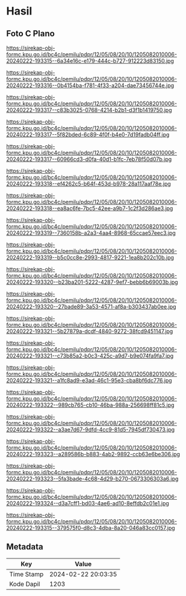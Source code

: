 # Hasil

## Foto C Plano

https://sirekap-obj-formc.kpu.go.id/bc4c/pemilu/pdpr/12/05/08/20/10/1205082010006-20240222-193315--6a34e16c-e179-444c-b727-912223d83150.jpg

https://sirekap-obj-formc.kpu.go.id/bc4c/pemilu/pdpr/12/05/08/20/10/1205082010006-20240222-193316--0b4154ba-f781-4f33-a204-dae73456744e.jpg

https://sirekap-obj-formc.kpu.go.id/bc4c/pemilu/pdpr/12/05/08/20/10/1205082010006-20240222-193317--c83b3025-0768-4214-b2b1-d3f1b1419750.jpg

https://sirekap-obj-formc.kpu.go.id/bc4c/pemilu/pdpr/12/05/08/20/10/1205082010006-20240222-193317--5f82bded-6c89-4f0f-b4e0-7d19fadb04ff.jpg

https://sirekap-obj-formc.kpu.go.id/bc4c/pemilu/pdpr/12/05/08/20/10/1205082010006-20240222-193317--60966cd3-d0fa-40d1-b1fc-7eb78f50d07b.jpg

https://sirekap-obj-formc.kpu.go.id/bc4c/pemilu/pdpr/12/05/08/20/10/1205082010006-20240222-193318--ef4262c5-b64f-453d-b978-28a117aaf78e.jpg

https://sirekap-obj-formc.kpu.go.id/bc4c/pemilu/pdpr/12/05/08/20/10/1205082010006-20240222-193318--ea8ac6fe-7bc5-42ee-a9b7-1c2f3d286ae3.jpg

https://sirekap-obj-formc.kpu.go.id/bc4c/pemilu/pdpr/12/05/08/20/10/1205082010006-20240222-193319--7360158b-a2a3-4aa4-8968-65ccae57eec3.jpg

https://sirekap-obj-formc.kpu.go.id/bc4c/pemilu/pdpr/12/05/08/20/10/1205082010006-20240222-193319--b5c0cc8e-2993-4817-9221-1ea8b202c10b.jpg

https://sirekap-obj-formc.kpu.go.id/bc4c/pemilu/pdpr/12/05/08/20/10/1205082010006-20240222-193320--b23ba201-5222-4287-9ef7-bebb6b69003b.jpg

https://sirekap-obj-formc.kpu.go.id/bc4c/pemilu/pdpr/12/05/08/20/10/1205082010006-20240222-193320--27bade89-3a53-4571-af8a-b303437ab0ee.jpg

https://sirekap-obj-formc.kpu.go.id/bc4c/pemilu/pdpr/12/05/08/20/10/1205082010006-20240222-193321--5b27879a-dcdf-4840-9272-38fcd9451147.jpg

https://sirekap-obj-formc.kpu.go.id/bc4c/pemilu/pdpr/12/05/08/20/10/1205082010006-20240222-193321--c73b85a2-b0c3-425c-a9d7-b9e074fa9fa7.jpg

https://sirekap-obj-formc.kpu.go.id/bc4c/pemilu/pdpr/12/05/08/20/10/1205082010006-20240222-193321--a1fc8ad9-e3ad-46c1-95e3-cba8bf6dc776.jpg

https://sirekap-obj-formc.kpu.go.id/bc4c/pemilu/pdpr/12/05/08/20/10/1205082010006-20240222-193322--989cb765-cb10-46ba-988a-256698ff81c5.jpg

https://sirekap-obj-formc.kpu.go.id/bc4c/pemilu/pdpr/12/05/08/20/10/1205082010006-20240222-193322--a3ae7d67-9dfd-4cc9-81d5-7945df730473.jpg

https://sirekap-obj-formc.kpu.go.id/bc4c/pemilu/pdpr/12/05/08/20/10/1205082010006-20240222-193323--a289586b-b883-4ab2-9892-ccb63e6be306.jpg

https://sirekap-obj-formc.kpu.go.id/bc4c/pemilu/pdpr/12/05/08/20/10/1205082010006-20240222-193323--5fa3bade-4c68-4d29-b270-0673306303a6.jpg

https://sirekap-obj-formc.kpu.go.id/bc4c/pemilu/pdpr/12/05/08/20/10/1205082010006-20240222-193324--d3a7cff1-bd03-4ae6-ad10-8effdb2c01e1.jpg

https://sirekap-obj-formc.kpu.go.id/bc4c/pemilu/pdpr/12/05/08/20/10/1205082010006-20240222-193315--379575f0-d8c3-4dba-8a20-046a83cc0157.jpg


## Metadata

| Key        | Value               |
| ---------- | ------------------- |
| Time Stamp | 2024-02-22 20:03:35 |
| Kode Dapil | 1203                |



